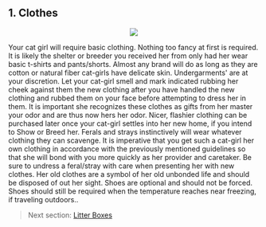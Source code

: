 ## 1. Clothes

<p align="center">
  <img src="https://images-ng.pixai.art/images/orig/ba361390-c780-4f5b-a01d-5ba8fae2c2b6">
</p1>

Your cat girl will require basic clothing. Nothing too fancy at first is required. It is likely the shelter or breeder you received her from only had her wear basic t-shirts and pants/shorts. Almost any brand will do as long as they are cotton or natural fiber cat-girls have delicate skin. Undergarments' are at your discretion. Let your cat-girl smell and mark indicated rubbing her cheek against them the new clothing after you have handled the new clothing and rubbed them on your face before attempting to dress her in them. It is important she recognizes these clothes as gifts from her master your odor and are thus now hers her odor. Nicer, flashier clothing can be purchased later once your cat-girl settles into her new home, if you intend to Show or Breed her. Ferals and strays instinctively will wear whatever clothing they can scavenge. It is imperative that you get such a cat-girl her own clothing in accordance with the previously mentioned guidelines so that she will bond with you more quickly as her provider and caretaker. Be sure to undress a feral/stray with care when presenting her with new clothes. Her old clothes are a symbol of her old unbonded life and should be disposed of out her sight. Shoes are optional and should not be forced. Shoes should still be required when the temperature reaches near freezing, if traveling outdoors..

> Next section: [Litter Boxes](2_box.md)
